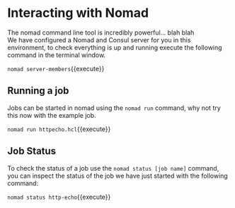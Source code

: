 # Interacting with Nomad
The nomad command line tool is incredibly powerful... blah blah  
We have configured a Nomad and Consul server for you in this environment, to check everything is up and running execute
the following command in the terminal window.  

`nomad server-members`{{execute}}

## Running a job
Jobs can be started in nomad using the `nomad run` command, why not try this now with the example job.

`nomad run httpecho.hcl`{{execute}}

## Job Status
To check the status of a job use the `nomad status [job name]` command, you can inspect the status of the job we have
just started with the following command:

`nomad status http-echo`{{execute}}
